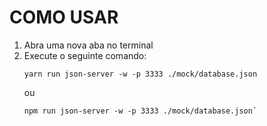 # COMO USAR

1. Abra uma nova aba no terminal
2. Execute o seguinte comando:
   ```
   yarn run json-server -w -p 3333 ./mock/database.json
   ```
   ou
   ```
   npm run json-server -w -p 3333 ./mock/database.json`
   ```
